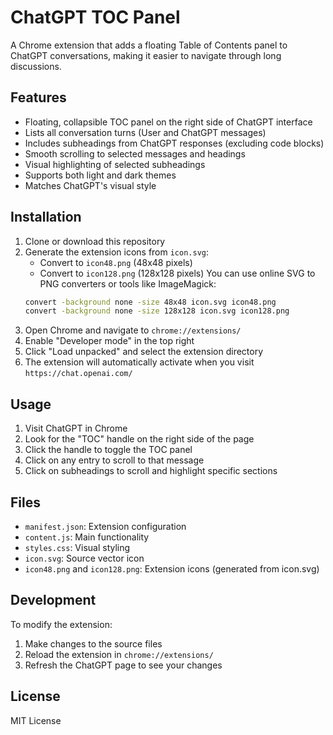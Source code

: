# ChatGPT TOC Panel

A Chrome extension that adds a floating Table of Contents panel to ChatGPT conversations, making it easier to navigate through long discussions.

## Features

- Floating, collapsible TOC panel on the right side of ChatGPT interface
- Lists all conversation turns (User and ChatGPT messages)
- Includes subheadings from ChatGPT responses (excluding code blocks)
- Smooth scrolling to selected messages and headings
- Visual highlighting of selected subheadings
- Supports both light and dark themes
- Matches ChatGPT's visual style

## Installation

1. Clone or download this repository
2. Generate the extension icons from `icon.svg`:
   - Convert to `icon48.png` (48x48 pixels)
   - Convert to `icon128.png` (128x128 pixels)
   You can use online SVG to PNG converters or tools like ImageMagick:
   ```bash
   convert -background none -size 48x48 icon.svg icon48.png
   convert -background none -size 128x128 icon.svg icon128.png
   ```
3. Open Chrome and navigate to `chrome://extensions/`
4. Enable "Developer mode" in the top right
5. Click "Load unpacked" and select the extension directory
6. The extension will automatically activate when you visit `https://chat.openai.com/`

## Usage

1. Visit ChatGPT in Chrome
2. Look for the "TOC" handle on the right side of the page
3. Click the handle to toggle the TOC panel
4. Click on any entry to scroll to that message
5. Click on subheadings to scroll and highlight specific sections

## Files

- `manifest.json`: Extension configuration
- `content.js`: Main functionality
- `styles.css`: Visual styling
- `icon.svg`: Source vector icon
- `icon48.png` and `icon128.png`: Extension icons (generated from icon.svg)

## Development

To modify the extension:

1. Make changes to the source files
2. Reload the extension in `chrome://extensions/`
3. Refresh the ChatGPT page to see your changes

## License

MIT License 